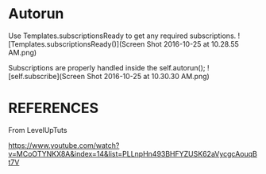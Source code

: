 # Autorun
Use Templates.subscriptionsReady to get any required subscriptions.
![Templates.subscriptionsReady()](Screen Shot 2016-10-25 at 10.28.55 AM.png)

Subscriptions are properly handled inside the self.autorun();
![self.subscribe](Screen Shot 2016-10-25 at 10.30.30 AM.png)



# REFERENCES

From LevelUpTuts

https://www.youtube.com/watch?v=MCoOTYNKX8A&index=14&list=PLLnpHn493BHFYZUSK62aVycgcAouqBt7V
